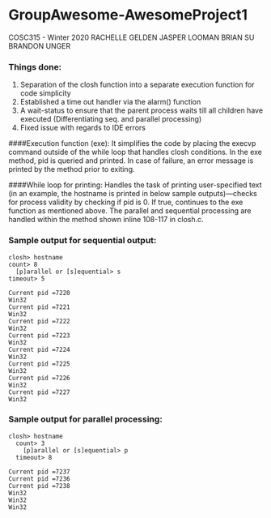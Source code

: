 # GroupAwesome-AwesomeProject1

COSC315 - Winter 2020
RACHELLE GELDEN
JASPER LOOMAN
BRIAN SU
BRANDON UNGER

### Things done:
1. Separation of the closh function into a separate execution function for code simplicity 
2. Established a time out handler via the alarm() function
3. A wait-status to ensure that the parent process waits till all children have executed (Differentiating seq. and parallel processing)
4. Fixed issue with regards to IDE errors


####Execution function (exe): 
It simplifies the code by placing the execvp command outside of the while loop that handles closh conditions. In the exe method, pid is queried and printed. In case of failure, an error message is printed by the method prior to exiting. 

####While loop for printing: 
Handles the task of printing user-specified text (in an example, the hostname is printed in below sample outputs)—checks for process validity by checking if pid is 0. If true, continues to the exe function as mentioned above. The parallel and sequential processing are handled within the method shown inline 108-117 in closh.c.


### Sample output for sequential output: 
```
closh> hostname
count> 8
  [p]arallel or [s]equential> s
timeout> 5

Current pid =7220
Win32
Current pid =7221
Win32
Current pid =7222
Win32
Current pid =7223
Win32
Current pid =7224
Win32
Current pid =7225
Win32
Current pid =7226
Win32
Current pid =7227
Win32
```

### Sample output for parallel processing: 
```
closh> hostname
  count> 3
    [p]arallel or [s]equential> p
  timeout> 8
  
Current pid =7237
Current pid =7236
Current pid =7238
Win32
Win32
Win32
```

